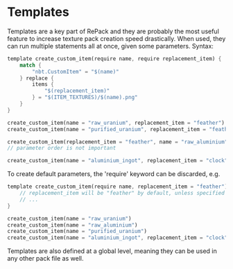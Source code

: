 # Templates
Templates are a key part of RePack and they are probably the most useful feature to increase texture pack creation
speed drastically. When used, they can run multiple statements all at once, given some parameters. Syntax:
```rs
template create_custom_item(require name, require replacement_item) {
    match {
        "nbt.CustomItem" = "$(name)"
    } replace {
        items {
            "$(replacement_item)"
        } = "$(ITEM_TEXTURES)/$(name).png"
    }
}

create_custom_item(name = "raw_uranium", replacement_item = "feather")
create_custom_item(name = "purified_uranium", replacement_item = "feather")

create_custom_item(replacement_item = "feather", name = "raw_aluminium")
// parameter order is not important

create_custom_item(name = "aluminium_ingot", replacement_item = "clock")
```
To create default parameters, the 'require' keyword can be discarded, e.g.
```rs
template create_custom_item(require name, replacement_item = "feather") { 
    // replacement_item will be "feather" by default, unless specified otherwise
    // ...
}

create_custom_item(name = "raw_uranium")
create_custom_item(name = "raw_aluminium")
create_custom_item(name = "purified_uranium")
create_custom_item(name = "aluminium_ingot", replacement_item = "clock")
```
Templates are also defined at a global level, meaning they can be used in any other pack file as well.